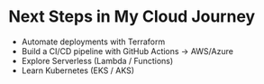 # Next Steps in My Cloud Journey  

- Automate deployments with Terraform  
- Build a CI/CD pipeline with GitHub Actions → AWS/Azure  
- Explore Serverless (Lambda / Functions)  
- Learn Kubernetes (EKS / AKS)  
